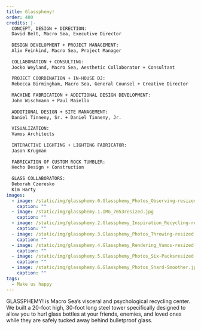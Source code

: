 ```yaml
---
title: Glassphemy!
order: 400
credits: |-
  CONCEPT, DESIGN + DIRECTION:  
  David Belt, Macro Sea, Executive Director  
    
  DESIGN DEVELOPMENT + PROJECT MANAGEMENT:  
  Alix Feinkind, Macro Sea, Project Manager  
    
  COLLABORATION + CONSULTING:  
  Jocko Weyland, Macro Sea, Aesthetic Collaborator + Consultant  
    
  PROJECT COORDINATION + IN-HOUSE DJ:  
  Rebecca Birmingham, Macro Sea, General Counsel + Creative Director  
    
  MACHINE FABRICATION + ADDITIONAL DESIGN DEVELOPMENT:  
  John Wischmann + Paul Maiello  
    
  ADDITIONAL DESIGN + SITE MANAGEMENT:  
  Daniel Tinneny, Sr. + Daniel Tinneny, Jr.  
    
  VISUALIZATION:  
  Vamos Architects  
    
  INTERACTIVE LIGHTING + LIGHTING FABRICATOR:  
  Jason Krugman  
    
  FABRICATION OF CUSTOM ROCK TUMBLER:  
  Hecho Design + Construction  
    
  GLASS COLLABORATORS:  
  Deborah Czeresko  
  Kim Harty
images:
  - image: /static/img/glassphemy.0.Glassphemy_Photos_Observing-resized.jpg
    caption: ""
  - image: /static/img/glassphemy.1.IMG_7053resized.jpg
    caption: ""
  - image: /static/img/glassphemy.2.Glassphemy_Inspiration_Recycling-resize1.jpg
    caption: ""
  - image: /static/img/glassphemy.3.Glassphemy_Photos_Throwing-resized.jpg
    caption: ""
  - image: /static/img/glassphemy.4.Glassphemy_Rendering_Vamos-resized.jpg
    caption: ""
  - image: /static/img/glassphemy.5.Glassphemy_Photos_Six-Packsresized.jpg
    caption: ""
  - image: /static/img/glassphemy.6.Glassphemy_Photos_Shard-Smoother.jpg
    caption: ""
tags:
  - Make us happy
---
```

GLASSPHEMY! is Macro Sea’s visceral and psychological recycling center. We built a 20-foot high, 30-foot long steel tower specifically designed to allow you to hurl glass bottles at your friends, enemies, and loved ones while they are safely tucked away behind bulletproof glass.
